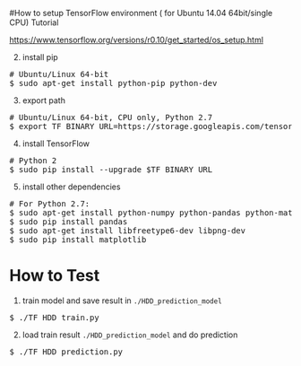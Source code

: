 #How to setup TensorFlow environment ( for Ubuntu 14.04 64bit/single CPU)
Tutorial

https://www.tensorflow.org/versions/r0.10/get_started/os_setup.html

2. install pip
<pre>
# Ubuntu/Linux 64-bit
$ sudo apt-get install python-pip python-dev
</pre>

3. export path
<pre>
# Ubuntu/Linux 64-bit, CPU only, Python 2.7
$ export TF_BINARY_URL=https://storage.googleapis.com/tensorflow/linux/cpu/tensorflow-0.10.0rc0-cp27-none-linux_x86_64.whl
</pre>

4. install TensorFlow
<pre>
# Python 2
$ sudo pip install --upgrade $TF_BINARY_URL
</pre>

5. install other dependencies
<pre>
# For Python 2.7:
$ sudo apt-get install python-numpy python-pandas python-matplotlib swig python-dev python-wheel
$ sudo pip install pandas
$ sudo apt-get install libfreetype6-dev libpng-dev
$ sudo pip install matplotlib
</pre>


# How to Test
1. train model and save result in `./HDD_prediction_model`
<pre>
$ ./TF_HDD_train.py
</pre>

2. load train result `./HDD_prediction_model` and do prediction
<pre>
$ ./TF_HDD_prediction.py
</pre>



